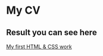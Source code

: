 # My CV

## Result you can see here

[My first HTML & CSS work](https://geometrichno.github.io/resume/cv.html)
